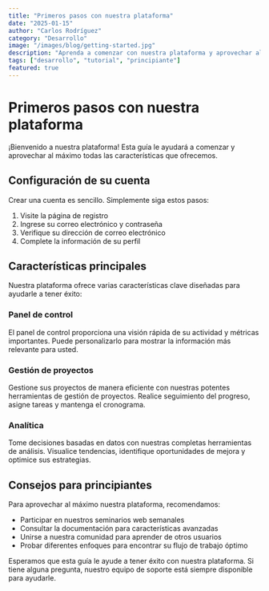 ```yaml
---
title: "Primeros pasos con nuestra plataforma"
date: "2025-01-15"
author: "Carlos Rodríguez"
category: "Desarrollo"
image: "/images/blog/getting-started.jpg"
description: "Aprenda a comenzar con nuestra plataforma y aprovechar al máximo sus características."
tags: ["desarrollo", "tutorial", "principiante"]
featured: true
---
```


# Primeros pasos con nuestra plataforma

¡Bienvenido a nuestra plataforma! Esta guía le ayudará a comenzar y aprovechar al máximo todas las características que ofrecemos.

## Configuración de su cuenta

Crear una cuenta es sencillo. Simplemente siga estos pasos:

1. Visite la página de registro
2. Ingrese su correo electrónico y contraseña
3. Verifique su dirección de correo electrónico
4. Complete la información de su perfil

## Características principales

Nuestra plataforma ofrece varias características clave diseñadas para ayudarle a tener éxito:

### Panel de control

El panel de control proporciona una visión rápida de su actividad y métricas importantes. Puede personalizarlo para mostrar la información más relevante para usted.

### Gestión de proyectos

Gestione sus proyectos de manera eficiente con nuestras potentes herramientas de gestión de proyectos. Realice seguimiento del progreso, asigne tareas y mantenga el cronograma.

### Analítica

Tome decisiones basadas en datos con nuestras completas herramientas de análisis. Visualice tendencias, identifique oportunidades de mejora y optimice sus estrategias.

## Consejos para principiantes

Para aprovechar al máximo nuestra plataforma, recomendamos:

- Participar en nuestros seminarios web semanales
- Consultar la documentación para características avanzadas
- Unirse a nuestra comunidad para aprender de otros usuarios
- Probar diferentes enfoques para encontrar su flujo de trabajo óptimo

Esperamos que esta guía le ayude a tener éxito con nuestra plataforma. Si tiene alguna pregunta, nuestro equipo de soporte está siempre disponible para ayudarle.